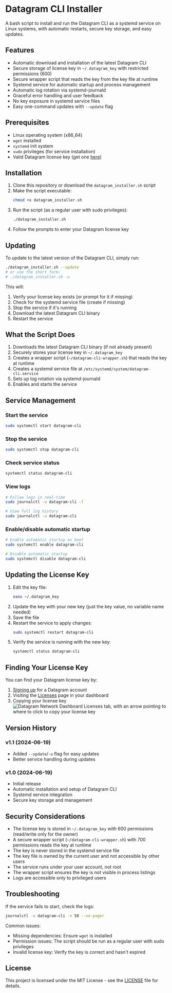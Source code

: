 # Datagram CLI Installer

A bash script to install and run the Datagram CLI as a systemd service on Linux systems, with automatic restarts, secure key storage, and easy updates.

## Features

- Automatic download and installation of the latest Datagram CLI
- Secure storage of license key in `~/.datagram_key` with restricted permissions (600)
- Secure wrapper script that reads the key from the key file at runtime
- Systemd service for automatic startup and process management
- Automatic log rotation via systemd-journald
- Graceful error handling and user feedback
- No key exposure in systemd service files
- Easy one-command updates with `--update` flag

## Prerequisites

- Linux operating system (x86_64)
- `wget` installed
- `systemd` init system
- `sudo` privileges (for service installation)
- Valid Datagram license key (get one [here](https://dashboard.datagram.network?ref=535715481))

## Installation

1. Clone this repository or download the `datagram_installer.sh` script
2. Make the script executable:
   ```bash
   chmod +x datagram_installer.sh
   ```
3. Run the script (as a regular user with sudo privileges):
   ```bash
   ./datagram_installer.sh
   ```
4. Follow the prompts to enter your Datagram license key

## Updating

To update to the latest version of the Datagram CLI, simply run:

```bash
./datagram_installer.sh --update
# or use the short form:
# ./datagram_installer.sh -u
```

This will:
1. Verify your license key exists (or prompt for it if missing)
2. Check for the systemd service file (create if missing)
3. Stop the service if it's running
4. Download the latest Datagram CLI binary
5. Restart the service

## What the Script Does

1. Downloads the latest Datagram CLI binary (if not already present)
2. Securely stores your license key in `~/.datagram_key`
3. Creates a wrapper script (`~/datagram-cli-wrapper.sh`) that reads the key at runtime
4. Creates a systemd service file at `/etc/systemd/system/datagram-cli.service`
5. Sets up log rotation via systemd-journald
6. Enables and starts the service

## Service Management

### Start the service
```bash
sudo systemctl start datagram-cli
```

### Stop the service
```bash
sudo systemctl stop datagram-cli
```

### Check service status
```bash
systemctl status datagram-cli
```

### View logs
```bash
# Follow logs in real-time
sudo journalctl -u datagram-cli -f

# View full log history
sudo journalctl -u datagram-cli
```

### Enable/disable automatic startup
```bash
# Enable automatic startup on boot
sudo systemctl enable datagram-cli

# Disable automatic startup
sudo systemctl disable datagram-cli
```

## Updating the License Key

1. Edit the key file:
   ```bash
   nano ~/.datagram_key
   ```
2. Update the key with your new key (just the key value, no variable name needed)
3. Save the file
4. Restart the service to apply changes:
   ```bash
   sudo systemctl restart datagram-cli
   ```
5. Verify the service is running with the new key:
   ```bash
   systemctl status datagram-cli
   ```

## Finding Your License Key

You can find your Datagram license key by:
1. [Signing up](https://dashboard.datagram.network?ref=535715481) for a Datagram account
2. Visiting the [Licenses](https://dashboard.datagram.network/wallet?tab=licenses) page in your dashboard
3. Copying your license key
![Datagram Network Dashboard Licenses tab, with an arrow pointing to where to click to copy your license key](https://azure-adequate-krill-31.mypinata.cloud/ipfs/bafkreic66kkj4pqt7orgijy2rx5676sk4gyfrmhpxtl4wgbewytd3delh4)

## Version History

### v1.1 (2024-06-19)
- Added `--update`/`-u` flag for easy updates
- Better service handling during updates

### v1.0 (2024-06-19)
- Initial release
- Automatic installation and setup of Datagram CLI
- Systemd service integration
- Secure key storage and management

## Security Considerations

- The license key is stored in `~/.datagram_key` with 600 permissions (read/write only for the owner)
- A secure wrapper script (`~/datagram-cli-wrapper.sh`) with 700 permissions reads the key at runtime
- The key is never stored in the systemd service file
- The key file is owned by the current user and not accessible by other users
- The service runs under your user account, not root
- The wrapper script ensures the key is not visible in process listings
- Logs are accessible only to privileged users

## Troubleshooting

If the service fails to start, check the logs:
```bash
journalctl -u datagram-cli -n 50 --no-pager
```

Common issues:
- Missing dependencies: Ensure `wget` is installed
- Permission issues: The script should be run as a regular user with sudo privileges
- Invalid license key: Verify the key is correct and hasn't expired

## License

This project is licensed under the MIT License - see the [LICENSE](LICENSE) file for details.
